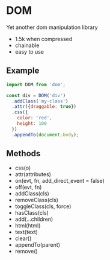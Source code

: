 # DOM
Yet another dom manipulation library

* 1.5k when compressed
* chainable
* easy to use

## Example
```javascript
import DOM from 'dom';

const div = DOM('div')
  .addClass('my-class')
  .attr({draggable: true})
  .css({
    color: 'red', 
    height: 100
  })
  .appendTo(document.body);
```

## Methods
* css(o) 
* attr(attributes) 
* on(evt, fn, add_direct_event = false) 
* off(evt, fn) 
* addClass(cls) 
* removeClass(cls) 
* toggleClass(cls, force) 
* hasClass(cls) 
* add(...children) 
* html(html) 
* text(text) 
* clear() 
* appendTo(parent) 
* remove() 
